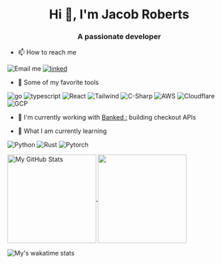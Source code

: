 <!--
**Jacob-Roberts/Jacob-Roberts** is a ✨ _special_ ✨ repository because its `README.md` (this file) appears on your GitHub profile.

Here are some ideas to get you started:

- 🔭 I’m currently working on ...
- 🌱 I’m currently learning ...
- 👯 I’m looking to collaborate on ...
- 🤔 I’m looking for help with ...
- 💬 Ask me about ...
- 📫 How to reach me: ...
- 😄 Pronouns: ...
- ⚡ Fun fact: ...
-->

<h1 align="center">Hi 👋, I'm Jacob Roberts</h1>
<h3 align="center">A passionate developer</h3>

- 📫 How to reach me

![Email me](https://img.shields.io/badge/Email%20Me-jroberts.g1ql8@simplelogin.com-blue?style=for-the-badge)
[![linked](https://img.shields.io/badge/LinkedIn-0077B5?style=for-the-badge&logo=linkedin&logoColor=white)](https://www.linkedin.com/in/robertsjake)

- 🧰 Some of my favorite tools

![go](https://img.shields.io/badge/Go-00ADD8?style=for-the-badge&logo=go&logoColor=white)
![typescript](https://img.shields.io/badge/TypeScript-007ACC?style=for-the-badge&logo=typescript&logoColor=white)
![React](https://img.shields.io/badge/React-20232A?style=for-the-badge&logo=react&logoColor=61DAFB)
![Tailwind](https://img.shields.io/badge/Tailwind_CSS-38B2AC?style=for-the-badge&logo=tailwind-css&logoColor=white)
![C-Sharp](https://img.shields.io/badge/C%23-239120?style=for-the-badge&logo=c-sharp&logoColor=white)
![AWS](https://img.shields.io/badge/Amazon_AWS-FF9900?style=for-the-badge&logo=amazonaws&logoColor=white)
![Cloudflare](https://img.shields.io/badge/Cloudflare-F38020?style=for-the-badge&logo=Cloudflare&logoColor=white)
![GCP](https://img.shields.io/badge/Google_Cloud-4285F4?style=for-the-badge&logo=google-cloud&logoColor=white)

- 🔭 I'm currently working with [Banked :](https://banked.com) building checkout APIs

- 📖 What I am currently learning

![Python](https://img.shields.io/badge/Python-3776AB?style=for-the-badge&logo=python&logoColor=white)
![Rust](https://img.shields.io/badge/Rust-000000?style=for-the-badge&logo=rust&logoColor=white)
![Pytorch](https://img.shields.io/badge/Pytorch-EE4C2C?style=for-the-badge&logo=pytorch&logoColor=white)

<a href="#">
  <img height=200 align="center" src="https://github-readme-stats-phi-three-43.vercel.app/api?username=Jacob-Roberts" alt="My GitHub Stats" />
</a>
<a href="#">
  <img height=200 align="center" src="https://github-readme-stats-phi-three-43.vercel.app/api/top-langs?username=Jacob-Roberts&layout=compact&langs_count=8&card_width=320" />
</a>

![My's wakatime stats](https://github-readme-stats-phi-three-43.vercel.app/api/wakatime?username=JacobRoberts)

